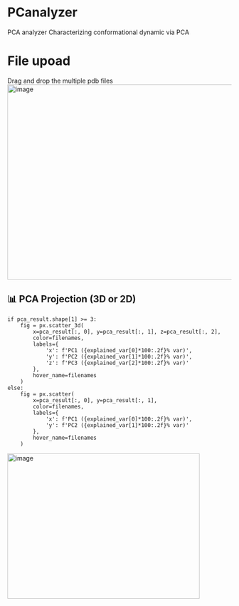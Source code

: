 # PCanalyzer
PCA analyzer Characterizing conformational dynamic via PCA   
# File upoad
Drag and drop the multiple pdb files 
<img width="954" height="438" alt="image" src="https://github.com/user-attachments/assets/603ff81a-2be8-4859-8aee-6dc2a8096bb2" /> 
## 📊 PCA Projection (3D or 2D)

    if pca_result.shape[1] >= 3:
        fig = px.scatter_3d(
            x=pca_result[:, 0], y=pca_result[:, 1], z=pca_result[:, 2],
            color=filenames,
            labels={
                'x': f'PC1 ({explained_var[0]*100:.2f}% var)',
                'y': f'PC2 ({explained_var[1]*100:.2f}% var)',
                'z': f'PC3 ({explained_var[2]*100:.2f}% var)'
            },
            hover_name=filenames
        )
    else:
        fig = px.scatter(
            x=pca_result[:, 0], y=pca_result[:, 1],
            color=filenames,
            labels={
                'x': f'PC1 ({explained_var[0]*100:.2f}% var)',
                'y': f'PC2 ({explained_var[1]*100:.2f}% var)'
            },
            hover_name=filenames
        )

<img width="432" height="326" alt="image" src="https://github.com/user-attachments/assets/b81c3e86-de1a-406b-8357-dd419663fd4b" />
